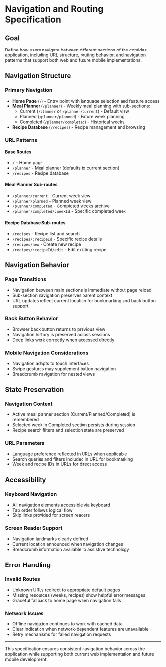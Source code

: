 # Navigation and Routing Specification

## Goal
Define how users navigate between different sections of the comidas application, including URL structure, routing behavior, and navigation patterns that support both web and future mobile implementations.

## Navigation Structure

### Primary Navigation
- **Home Page** (`/`) - Entry point with language selection and feature access
- **Meal Planner** (`/planner`) - Weekly meal planning with sub-sections:
  - Current (`/planner` or `/planner/current`) - Default view
  - Planned (`/planner/planned`) - Future week planning
  - Completed (`/planner/completed`) - Historical weeks
- **Recipe Database** (`/recipes`) - Recipe management and browsing

### URL Patterns

#### Base Routes
- `/` - Home page
- `/planner` - Meal planner (defaults to current section)
- `/recipes` - Recipe database

#### Meal Planner Sub-routes
- `/planner/current` - Current week view
- `/planner/planned` - Planned week view
- `/planner/completed` - Completed weeks archive
- `/planner/completed/:weekId` - Specific completed week

#### Recipe Database Sub-routes
- `/recipes` - Recipe list and search
- `/recipes/:recipeId` - Specific recipe details
- `/recipes/new` - Create new recipe
- `/recipes/:recipeId/edit` - Edit existing recipe

## Navigation Behavior

### Page Transitions
- Navigation between main sections is immediate without page reload
- Sub-section navigation preserves parent context
- URL updates reflect current location for bookmarking and back button support

### Back Button Behavior
- Browser back button returns to previous view
- Navigation history is preserved across sessions
- Deep links work correctly when accessed directly

### Mobile Navigation Considerations
- Navigation adapts to touch interfaces
- Swipe gestures may supplement button navigation
- Breadcrumb navigation for nested views

## State Preservation

### Navigation Context
- Active meal planner section (Current/Planned/Completed) is remembered
- Selected week in Completed section persists during session
- Recipe search filters and selection state are preserved

### URL Parameters
- Language preference reflected in URLs when applicable
- Search queries and filters included in URL for bookmarking
- Week and recipe IDs in URLs for direct access

## Accessibility

### Keyboard Navigation
- All navigation elements accessible via keyboard
- Tab order follows logical flow
- Skip links provided for screen readers

### Screen Reader Support
- Navigation landmarks clearly defined
- Current location announced when navigation changes
- Breadcrumb information available to assistive technology

## Error Handling

### Invalid Routes
- Unknown URLs redirect to appropriate default pages
- Missing resources (weeks, recipes) show helpful error messages
- Graceful fallback to home page when navigation fails

### Network Issues
- Offline navigation continues to work with cached data
- Clear indication when network-dependent features are unavailable
- Retry mechanisms for failed navigation requests

---
This specification ensures consistent navigation behavior across the application while supporting both current web implementation and future mobile development.
